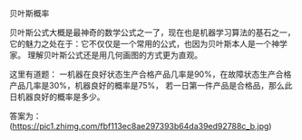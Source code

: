 

贝叶斯概率

贝叶斯公式大概是最神奇的数学公式之一了，现在也是机器学习算法的基石之一，它的魅力之处在于：它不仅仅是一个常用的公式，也因为贝叶斯本人是一个神学家。
理解贝叶斯公式还是用几何画图的方式更为直观。


这里有道题：
一机器在良好状态生产合格产品几率是90%，在故障状态生产合格产品几率是30%，机器良好的概率是75%，
若一日第一件产品是合格品，那么此日机器良好的概率是多少。 

答案为：
(https://pic1.zhimg.com/fbf113ec8ae297393b64da39ed92788c_b.jpg)





